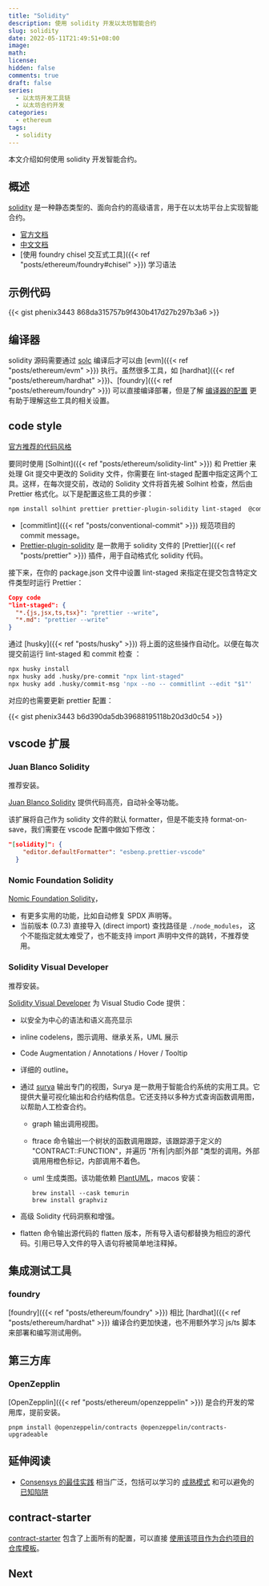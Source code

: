 ```yaml
---
title: "Solidity"
description: 使用 solidity 开发以太坊智能合约
slug: solidity
date: 2022-05-11T21:49:51+08:00
image:
math:
license:
hidden: false
comments: true
draft: false
series:
  - 以太坊开发工具链
  - 以太坊合约开发
categories:
  - ethereum
tags:
  - solidity
---
```


本文介绍如何使用 solidity 开发智能合约。

<!--more-->

## 概述

[solidity](https://soliditylang.org/) 是一种静态类型的、面向合约的高级语言，用于在以太坊平台上实现智能合约。

- [官方文档](https://docs.soliditylang.org/zh/latest/index.html)
- [中文文档](https://docs.soliditylang.org/zh/latest/)
- [使用 foundry chisel 交互式工具]({{< ref "posts/ethereum/foundry#chisel" >}}) 学习语法

## 示例代码

{{< gist phenix3443 868da315757b9f430b417d27b297b3a6 >}}

## 编译器

solidity 源码需要通过 [solc](https://docs.soliditylang.org/zh/latest/installing-solidity.html) 编译后才可以由 [evm]({{< ref "posts/ethereum/evm" >}}) 执行。虽然很多工具，如 [hardhat]({{< ref "posts/ethereum/hardhat" >}})、[foundry]({{< ref "posts/ethereum/foundry" >}}) 可以直接编译部署，但是了解 [编译器的配置](https://docs.soliditylang.org/zh/latest/using-the-compiler.html) 更有助于理解这些工具的相关设置。

## code style

[官方推荐的代码风格](https://docs.soliditylang.org/zh/latest/natspec-format.html#natspec)

要同时使用 [Solhint]({{< ref "posts/ethereum/solidity-lint" >}})  和 Prettier 来处理 Git 提交中更改的 Solidity 文件，你需要在 lint-staged 配置中指定这两个工具。这样，在每次提交前，改动的 Solidity 文件将首先被 Solhint 检查，然后由 Prettier 格式化。以下是配置这些工具的步骤：

```sh
npm install solhint prettier prettier-plugin-solidity lint-staged  @commitlint/cli @commitlint/config-conventional --save-dev
```

- [commitlint]({{< ref "posts/conventional-commit" >}}) 规范项目的 commit message。
- [Prettier-plugin-solidity](https://github.com/prettier-solidity/prettier-plugin-solidity) 是一款用于 solidity 文件的 [Prettier]({{< ref "posts/prettier" >}}) 插件，用于自动格式化 solidity 代码。

接下来，在你的 package.json 文件中设置 lint-staged 来指定在提交包含特定文件类型时运行 Prettier：

```json
Copy code
"lint-staged": {
  "*.{js,jsx,ts,tsx}": "prettier --write",
  "*.md": "prettier --write"
}
```

通过 [husky]({{< ref "posts/husky" >}}) 将上面的这些操作自动化。以便在每次提交前运行 lint-staged 和 commit 检查 ：

````sh
npx husky install
npx husky add .husky/pre-commit "npx lint-staged"
npx husky add .husky/commit-msg 'npx --no -- commitlint --edit "$1"'
````

对应的也需要更新 prettier 配置：

{{< gist phenix3443 b6d390da5db39688195118b20d3d0c54 >}}

## vscode 扩展

### Juan Blanco Solidity

推荐安装。

[Juan Blanco Solidity](https://marketplace.visualstudio.com/items?itemName=JuanBlanco.solidity) 提供代码高亮，自动补全等功能。

该扩展将自己作为 solidity 文件的默认 formatter，但是不能支持 format-on-save，我们需要在 vscode 配置中做如下修改：

```json
"[solidity]": {
    "editor.defaultFormatter": "esbenp.prettier-vscode"
  }
```

### Nomic Foundation Solidity

[Nomic Foundation Solidity](https://marketplace.visualstudio.com/items?itemName=NomicFoundation.hardhat-solidity)，

- 有更多实用的功能，比如自动修复 SPDX 声明等。
- 当前版本 (0.7.3) 直接导入 (direct import) 查找路径是 `./node_modules`， 这个不能指定就太难受了，也不能支持 import 声明中文件的跳转，不推荐使用。

### Solidity Visual Developer

推荐安装。

[Solidity Visual Developer](https://marketplace.visualstudio.com/items?itemName=tintinweb.solidity-visual-auditor) 为 Visual Studio Code 提供：

- 以安全为中心的语法和语义高亮显示
- inline codelens，图示调用、继承关系，UML 展示
- Code Augmentation / Annotations / Hover / Tooltip
- 详细的 outline。
- 通过 [surya](https://github.com/ConsenSys/surya) 输出专门的视图，Surya 是一款用于智能合约系统的实用工具。它提供大量可视化输出和合约结构信息。它还支持以多种方式查询函数调用图，以帮助人工检查合约。

  - graph 输出调用视图。
  - ftrace 命令输出一个树状的函数调用跟踪，该跟踪源于定义的 "CONTRACT::FUNCTION"，并遍历 "所有|内部|外部 "类型的调用。外部调用用橙色标记，内部调用不着色。
  - uml 生成类图。该功能依赖 [PlantUML](https://plantuml.com/zh/)，macos 安装：

    ```shell
    brew install --cask temurin
    brew install graphviz
    ```

- 高级 Solidity 代码洞察和增强。
- flatten 命令输出源代码的 flatten 版本，所有导入语句都替换为相应的源代码。引用已导入文件的导入语句将被简单地注释掉。

## 集成测试工具

### foundry

[foundry]({{< ref "posts/ethereum/foundry" >}}) 相比 [hardhat]({{< ref "posts/ethereum/hardhat" >}}) 编译合约更加快速，也不用额外学习 js/ts 脚本来部署和编写测试用例。

## 第三方库

### OpenZepplin

[OpenZepplin]({{< ref "posts/ethereum/openzeppelin" >}}) 是合约开发的常用库，提前安装。

```shell
pnpm install @openzeppelin/contracts @openzeppelin/contracts-upgradeable
```

## 延伸阅读

- [Consensys 的最佳实践](https://consensys.github.io/smart-contract-best-practices/) 相当广泛，包括可以学习的 [成熟模式](https://consensys.github.io/smart-contract-best-practices/development-recommendations/) 和可以避免的 [已知陷阱](https://consensys.github.io/smart-contract-best-practices/attacks/)

## contract-starter

[contract-starter](https://github.com/phenix3443/contract_starter) 包含了上面所有的配置，可以直接 [使用该项目作为合约项目的仓库模板](https://docs.github.com/en/repositories/creating-and-managing-repositories/creating-a-repository-from-a-template)。

## Next
